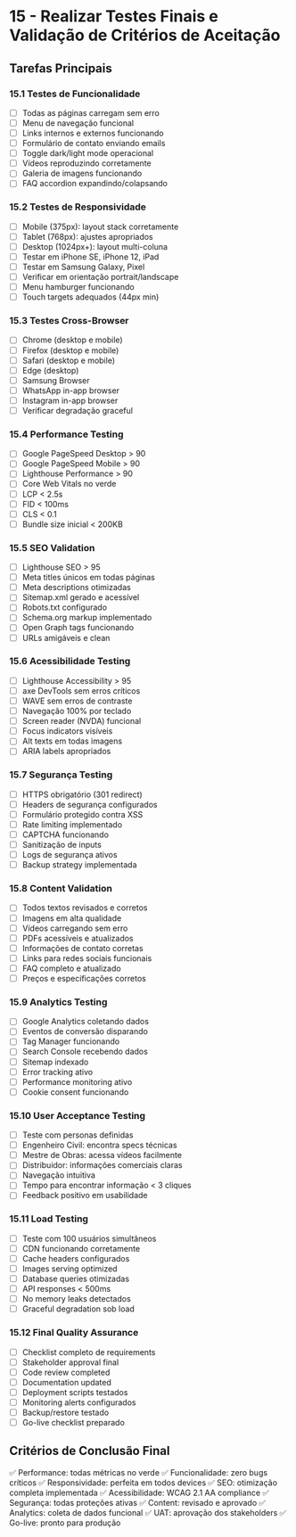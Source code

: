 # 15 - Realizar Testes Finais e Validação de Critérios de Aceitação

## Tarefas Principais

### 15.1 Testes de Funcionalidade
- [ ] Todas as páginas carregam sem erro
- [ ] Menu de navegação funcional
- [ ] Links internos e externos funcionando
- [ ] Formulário de contato enviando emails
- [ ] Toggle dark/light mode operacional
- [ ] Vídeos reproduzindo corretamente
- [ ] Galeria de imagens funcionando
- [ ] FAQ accordion expandindo/colapsando

### 15.2 Testes de Responsividade
- [ ] Mobile (375px): layout stack corretamente
- [ ] Tablet (768px): ajustes apropriados
- [ ] Desktop (1024px+): layout multi-coluna
- [ ] Testar em iPhone SE, iPhone 12, iPad
- [ ] Testar em Samsung Galaxy, Pixel
- [ ] Verificar em orientação portrait/landscape
- [ ] Menu hamburger funcionando
- [ ] Touch targets adequados (44px min)

### 15.3 Testes Cross-Browser
- [ ] Chrome (desktop e mobile)
- [ ] Firefox (desktop e mobile)
- [ ] Safari (desktop e mobile)
- [ ] Edge (desktop)
- [ ] Samsung Browser
- [ ] WhatsApp in-app browser
- [ ] Instagram in-app browser
- [ ] Verificar degradação graceful

### 15.4 Performance Testing
- [ ] Google PageSpeed Desktop > 90
- [ ] Google PageSpeed Mobile > 90
- [ ] Lighthouse Performance > 90
- [ ] Core Web Vitals no verde
- [ ] LCP < 2.5s
- [ ] FID < 100ms
- [ ] CLS < 0.1
- [ ] Bundle size inicial < 200KB

### 15.5 SEO Validation
- [ ] Lighthouse SEO > 95
- [ ] Meta titles únicos em todas páginas
- [ ] Meta descriptions otimizadas
- [ ] Sitemap.xml gerado e acessível
- [ ] Robots.txt configurado
- [ ] Schema.org markup implementado
- [ ] Open Graph tags funcionando
- [ ] URLs amigáveis e clean

### 15.6 Acessibilidade Testing
- [ ] Lighthouse Accessibility > 95
- [ ] axe DevTools sem erros críticos
- [ ] WAVE sem erros de contraste
- [ ] Navegação 100% por teclado
- [ ] Screen reader (NVDA) funcional
- [ ] Focus indicators visíveis
- [ ] Alt texts em todas imagens
- [ ] ARIA labels apropriados

### 15.7 Segurança Testing
- [ ] HTTPS obrigatório (301 redirect)
- [ ] Headers de segurança configurados
- [ ] Formulário protegido contra XSS
- [ ] Rate limiting implementado
- [ ] CAPTCHA funcionando
- [ ] Sanitização de inputs
- [ ] Logs de segurança ativos
- [ ] Backup strategy implementada

### 15.8 Content Validation
- [ ] Todos textos revisados e corretos
- [ ] Imagens em alta qualidade
- [ ] Vídeos carregando sem erro
- [ ] PDFs acessíveis e atualizados
- [ ] Informações de contato corretas
- [ ] Links para redes sociais funcionais
- [ ] FAQ completo e atualizado
- [ ] Preços e especificações corretos

### 15.9 Analytics Testing
- [ ] Google Analytics coletando dados
- [ ] Eventos de conversão disparando
- [ ] Tag Manager funcionando
- [ ] Search Console recebendo dados
- [ ] Sitemap indexado
- [ ] Error tracking ativo
- [ ] Performance monitoring ativo
- [ ] Cookie consent funcionando

### 15.10 User Acceptance Testing
- [ ] Teste com personas definidas
- [ ] Engenheiro Civil: encontra specs técnicas
- [ ] Mestre de Obras: acessa vídeos facilmente
- [ ] Distribuidor: informações comerciais claras
- [ ] Navegação intuitiva
- [ ] Tempo para encontrar informação < 3 cliques
- [ ] Feedback positivo em usabilidade

### 15.11 Load Testing
- [ ] Teste com 100 usuários simultâneos
- [ ] CDN funcionando corretamente
- [ ] Cache headers configurados
- [ ] Images serving optimized
- [ ] Database queries otimizadas
- [ ] API responses < 500ms
- [ ] No memory leaks detectados
- [ ] Graceful degradation sob load

### 15.12 Final Quality Assurance
- [ ] Checklist completo de requirements
- [ ] Stakeholder approval final
- [ ] Code review completed
- [ ] Documentation updated
- [ ] Deployment scripts testados
- [ ] Monitoring alerts configurados
- [ ] Backup/restore testado
- [ ] Go-live checklist preparado

## Critérios de Conclusão Final
✅ Performance: todas métricas no verde
✅ Funcionalidade: zero bugs críticos
✅ Responsividade: perfeita em todos devices
✅ SEO: otimização completa implementada
✅ Acessibilidade: WCAG 2.1 AA compliance
✅ Segurança: todas proteções ativas
✅ Content: revisado e aprovado
✅ Analytics: coleta de dados funcional
✅ UAT: aprovação dos stakeholders
✅ Go-live: pronto para produção
